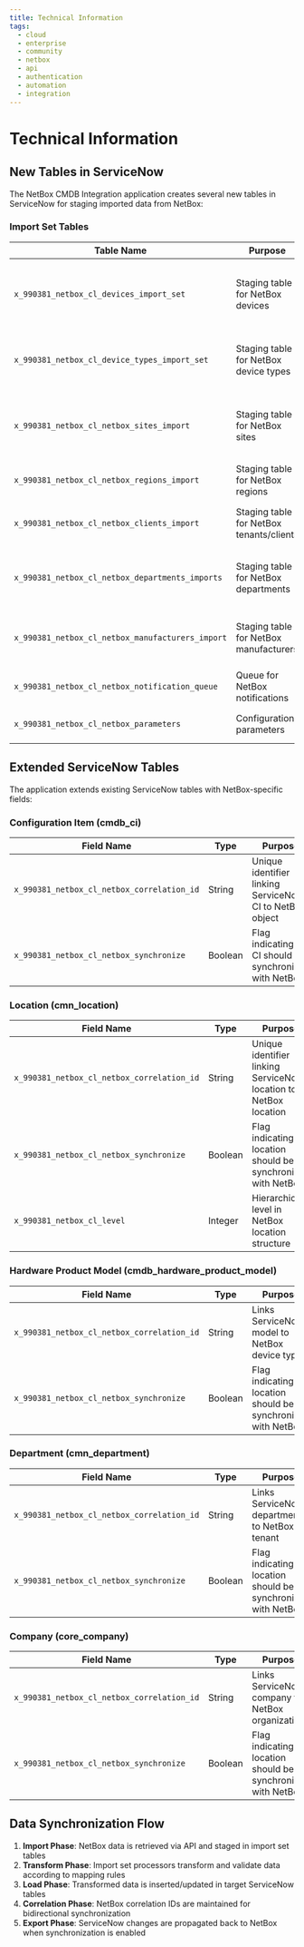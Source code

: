 ```yaml
---
title: Technical Information
tags:
  - cloud
  - enterprise
  - community
  - netbox
  - api
  - authentication
  - automation
  - integration
---
```


# Technical Information


## New Tables in ServiceNow

The NetBox CMDB Integration application creates several new tables in ServiceNow for staging imported data from NetBox:

### Import Set Tables

| Table Name | Purpose | Key Fields |
|------------|---------|------------|
| `x_990381_netbox_cl_devices_import_set` | Staging table for NetBox devices | Device name, serial, asset tag, device type, site, location, status |
| `x_990381_netbox_cl_device_types_import_set` | Staging table for NetBox device types | Model, manufacturer, height, weight, specifications |
| `x_990381_netbox_cl_netbox_sites_import` | Staging table for NetBox sites | Site name, description, physical address, contact information |
| `x_990381_netbox_cl_netbox_regions_import` | Staging table for NetBox regions | Region name, description, hierarchy |
| `x_990381_netbox_cl_netbox_clients_import` | Staging table for NetBox tenants/clients | Client name, description, contact details |
| `x_990381_netbox_cl_netbox_departments_imports` | Staging table for NetBox departments | Department information and organizational structure |
| `x_990381_netbox_cl_netbox_manufacturers_import` | Staging table for NetBox manufacturers | Manufacturer name, description, contact information |
| `x_990381_netbox_cl_netbox_notification_queue` | Queue for NetBox notifications | Notification type, status, payload |
| `x_990381_netbox_cl_netbox_parameters` | Configuration parameters | Parameter name, value, description |


## Extended ServiceNow Tables

The application extends existing ServiceNow tables with NetBox-specific fields:

### Configuration Item (cmdb_ci)
| Field Name | Type | Purpose |
|------------|------|---------|
| `x_990381_netbox_cl_netbox_correlation_id` | String | Unique identifier linking ServiceNow CI to NetBox object |
| `x_990381_netbox_cl_netbox_synchronize` | Boolean | Flag indicating if CI should be synchronized with NetBox |

### Location (cmn_location)
| Field Name | Type | Purpose |
|------------|------|---------|
| `x_990381_netbox_cl_netbox_correlation_id` | String | Unique identifier linking ServiceNow location to NetBox location |
| `x_990381_netbox_cl_netbox_synchronize` | Boolean | Flag indicating if location should be synchronized with NetBox |
| `x_990381_netbox_cl_level` | Integer | Hierarchical level in NetBox location structure |

### Hardware Product Model (cmdb_hardware_product_model)
| Field Name | Type | Purpose |
|------------|------|---------|
| `x_990381_netbox_cl_netbox_correlation_id` | String | Links ServiceNow model to NetBox device type |
| `x_990381_netbox_cl_netbox_synchronize` | Boolean | Flag indicating if location should be synchronized with NetBox |

### Department (cmn_department)
| Field Name | Type | Purpose |
|------------|------|---------|
| `x_990381_netbox_cl_netbox_correlation_id` | String | Links ServiceNow department to NetBox tenant |
| `x_990381_netbox_cl_netbox_synchronize` | Boolean | Flag indicating if location should be synchronized with NetBox |

### Company (core_company)
| Field Name | Type | Purpose |
|------------|------|---------|
| `x_990381_netbox_cl_netbox_correlation_id` | String | Links ServiceNow company to NetBox organization |
| `x_990381_netbox_cl_netbox_synchronize` | Boolean | Flag indicating if location should be synchronized with NetBox |

## Data Synchronization Flow

1. **Import Phase**: NetBox data is retrieved via API and staged in import set tables
2. **Transform Phase**: Import set processors transform and validate data according to mapping rules
3. **Load Phase**: Transformed data is inserted/updated in target ServiceNow tables
4. **Correlation Phase**: NetBox correlation IDs are maintained for bidirectional synchronization
5. **Export Phase**: ServiceNow changes are propagated back to NetBox when synchronization is enabled
